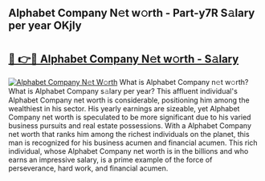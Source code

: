 ## Alphabet Company N𝚎t w𝚘rth - Part-y7R S𝚊lary per year OKjIy

# <h2><a href="http://gc02pvq.nevu.top/?p=Alphabet+Company">🔗 👉🔴 Alphabet Company N𝚎t w𝚘rth - S𝚊lary</a></h2>

[![Alphabet Company N𝚎t W𝚘rth](https://i.imgur.com/Oavwk0R.jpeg)](http://gc02pvq.nevu.top/?p=Alphabet+Company)
What is Alphabet Company n𝚎t w𝚘rth? What is Alphabet Company s𝚊lary per year?
This affluent individual's Alphabet Company net worth is considerable, positioning him among the wealthiest in his sector. His yearly earnings are sizeable, yet Alphabet Company net worth is speculated to be more significant due to his varied business pursuits and real estate possessions. With a Alphabet Company net worth that ranks him among the richest individuals on the planet, this man is recognized for his business acumen and financial acumen. This rich individual, whose Alphabet Company net worth is in the billions and who earns an impressive salary, is a prime example of the force of perseverance, hard work, and financial acumen.

